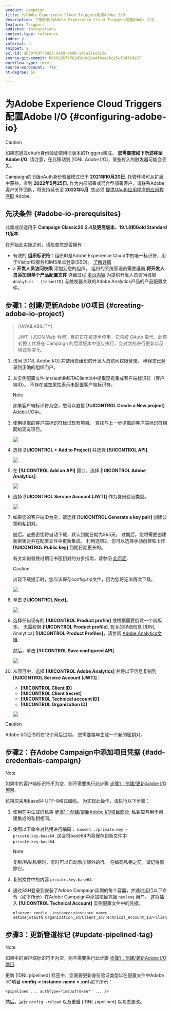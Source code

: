 ```yaml
---
product: campaign
title: 为Adobe Experience Cloud Triggers配置Adobe I/O
description: 了解如何为Adobe Experience Cloud Triggers配置Adobe I/O
feature: Triggers
audience: integrations
content-type: reference
index: y
internal: n
snippet: y
exl-id: ab30f697-3022-4a29-bbdb-14ca12ec9c3e
source-git-commit: b666535f7f82d1b8c2da4fbce1bc25cf8d39d187
workflow-type: tm+mt
source-wordcount: '746'
ht-degree: 6%

---
```


# 为Adobe Experience Cloud Triggers配置Adobe I/O {#configuring-adobe-io}

>[!CAUTION]
>
>如果您通过oAuth身份验证使用旧版本的Triggers集成， **您需要按如下所述移至Adobe I/O**.
>请注意，在此移动到 [!DNL Adobe I/O]，某些传入的触发器可能会丢失。
>
>Campaign的旧版oAuth身份验证模式已于 **2021年10月20日**. 托管环境可从扩展中获益，直到 **2022年5月25日**. 作为内部部署或混合型部署客户，请联系Adobe客户关怀团队，将支持延长至 **2022年5月**. 您必须 [提供OAuth应用程序的应用程序ID](../../integrations/using/configuring-pipeline.md#step-optional) Adobe。

## 先决条件 {#adobe-io-prerequisites}

此集成仅适用于 **Campaign Classic20.2.4及更高版本、19.1.8和Gold Standard 11版本**.

在开始此实施之前，请检查您是否拥有：

* 有效的 **组织标识符**：组织ID是Adobe Experience Cloud中的唯一标识符，用于VisitorID服务和IMS单点登录(SSO)。 [了解详情](https://experienceleague.adobe.com/docs/core-services/interface/administration/organizations.html?lang=zh-Hans)
* a **开发人员访问权限** 添加到您的组织。 组织的系统管理员需要遵循 **将开发人员添加到单个产品配置文件** 详细过程 [本页内容](https://helpx.adobe.com/enterprise/using/manage-developers.html) 为提供开发人员访问权限 `Analytics - {tenantID}` 与触发器关联的Adobe Analytics产品的产品配置文件。

## 步骤1：创建/更新Adobe I/O项目 {#creating-adobe-io-project}

>[!AVAILABILITY]
>
> JWT（JSON Web 令牌）目前正在被逐步停用，它将被 OAuth 取代。此项转换工作将在 Campaign 的后续版本中逐步执行，会对文档进行更新以反映这些变化。

1. 访问 [!DNL Adobe I/O] 并使用贵组织的开发人员访问权限登录。 确保您已登录到正确的组织门户。

1. 从实例配置文件ims/authIMSTAClientId中提取现有集成客户端标识符（客户端ID）。 不存在或空属性表示未配置客户端标识符。

   >[!NOTE]
   >
   >如果客户端标识符为空，您可以直接 **[!UICONTROL Create a New project]** Adobe I/O中。

1. 使用提取的客户端标识符标识现有项目。 查找与上一步提取的客户端标识符相同的现有项目。

   ![](assets/do-not-localize/adobe_io_8.png)

1. 选择 **[!UICONTROL + Add to Project]** 并选择 **[!UICONTROL API]**.

   ![](assets/do-not-localize/adobe_io_1.png)

1. 在 **[!UICONTROL Add an API]** 窗口，选择 **[!UICONTROL Adobe Analytics]**.

   ![](assets/do-not-localize/adobe_io_2.png)

1. 选择 **[!UICONTROL Service Account (JWT)]** 作为身份验证类型。

   ![](assets/do-not-localize/adobe_io_3.png)

1. 如果您的客户端ID为空，请选择 **[!UICONTROL Generate a key pair]** 创建公钥和私钥对。

   随后，这些密钥将自动下载，默认到期日期为365天。 过期后，您将需要创建新密钥对并在配置文件中更新集成。 利用选项2，您可以选择手动创建和上传 **[!UICONTROL Public key]** 到期日期更长的。

   有关如何替换过期证书密钥对的分步指南，请参阅 [此页面](https://developer.adobe.com/developer-console/docs/guides/email-alerts/cert-expiry/#a-step-by-step-guide-to-replacing-expiring-certificate-key-pairs).


   >[!CAUTION]
   >
   >出现下载提示时，您应该保存config.zip文件，因为您将无法再次下载。

   ![](assets/do-not-localize/adobe_io_4.png)

1. 单击 **[!UICONTROL Next]**。

   ![](assets/do-not-localize/adobe_io_5.png)

1. 选择任何现有的 **[!UICONTROL Product profile]** 或根据需要创建一个新版本。 无需权限 **[!UICONTROL Product profile]**. 有关的详细信息 [!DNL Analytics] **[!UICONTROL Product Profiles]**，请参阅 [Adobe Analytics文档](https://experienceleague.adobe.com/docs/analytics/admin/admin-console/home.html#admin-console).

   然后，单击 **[!UICONTROL Save configured API]**.

   ![](assets/do-not-localize/adobe_io_6.png)

1. 从项目中，选择 **[!UICONTROL Adobe Analytics]** 并将以下信息复制到 **[!UICONTROL Service Account (JWT)]**：

   * **[!UICONTROL Client ID]**
   * **[!UICONTROL Client Secret]**
   * **[!UICONTROL Technical account ID]**
   * **[!UICONTROL Organization ID]**

   ![](assets/do-not-localize/adobe_io_7.png)

>[!CAUTION]
>
>Adobe I/O证书将在12个月后过期。 您需要每年生成一个新的密钥对。

## 步骤2：在Adobe Campaign中添加项目凭据 {#add-credentials-campaign}

>[!NOTE]
>
>如果中的客户端标识符不为空，则不需要执行此步骤 [步骤1：创建/更新Adobe I/O项目](#creating-adobe-io-project).

私钥应采用base64 UTF-8格式编码。 为实现此操作，请执行以下步骤：

1. 使用在中生成的私钥 [步骤1：创建/更新Adobe I/O项目部分](#creating-adobe-io-project). 私钥应与用于创建集成的私钥相同。

1. 使用以下命令对私钥进行编码： `base64 ./private.key > private.key.base64`. 这会将base64内容保存到新文件中 `private.key.base64`.

   >[!NOTE]
   >
   >复制/粘贴私钥时，有时可以自动添加额外的行。 在编码私钥之前，请记得删除它。

1. 复制文件中的内容 `private.key.base64`.

1. 通过SSH登录到安装了Adobe Campaign实例的每个容器，并通过运行以下命令（如下所示）在Adobe Campaign中添加项目凭据 `neolane` 用户。 这将插入 **[!UICONTROL Technical Account]** 实例配置文件中的凭据。

   ```
   nlserver config -instance:<instance name> -setimsjwtauth:Organization_Id/Client_Id/Technical_Account_ID/<Client_Secret>/<Base64_encoded_Private_Key>
   ```

## 步骤3：更新管道标记 {#update-pipelined-tag}

>[!NOTE]
>
>如果中的客户端标识符不为空，则不需要执行此步骤 [步骤1：创建/更新Adobe I/O项目](#creating-adobe-io-project).

更新 [!DNL pipelined] 标签中，您需要更新身份验证类型以在配置文件中Adobe I/O项目 **config-&lt; instance-name >.xml** 如下所示：

```
<pipelined ... authType="imsJwtToken"  ... />
```

然后，运行 `config -reload` 以及重启 [!DNL pipelined] 以考虑更改。
